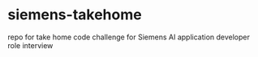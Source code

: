 # siemens-takehome
repo for take home code challenge for Siemens AI application developer role interview
